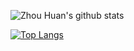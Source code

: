 <!---

- 👋 Hi, I’m @zhouhuandev
- 👀 I’m interested in ...
- 🌱 I’m currently learning ...
- 💞️ I’m looking to collaborate on ...
- 📫 How to reach me ...


zhouhuandev/zhouhuandev is a ✨ special ✨ repository because its `README.md` (this file) appears on your GitHub profile.
You can click the Preview link to take a look at your changes.
--->

![Zhou Huan's github stats](https://github-readme-stats.vercel.app/api?username=zhouhuandev&show_icons=true)

[![Top Langs](https://github-readme-stats.vercel.app/api/top-langs/?username=zhouhuandev&layout=compact)](https://github.com/anuraghazra/github-readme-stats)

